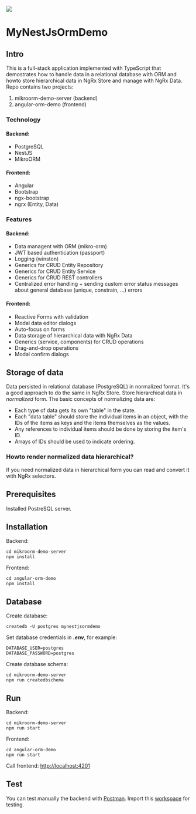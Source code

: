 ![](https://github.com/tferi99/angular-orm-demo/blob/master/angular-orm-demo/src/assets/logo.png)


# MyNestJsOrmDemo

## Intro

This is a full-stack application implemented with TypeScript that demostrates how to handle data in a relational database with ORM and howto store hierarchical data in NgRx Store and manage with NgRx Data. Repo contains two projects:
1. mikroorm-demo-server (backend)
2. angular-orm-demo (frontend)


### Technology

#### Backend:
* PostgreSQL
* NestJS
* MikroORM

#### Frontend:
* Angular
* Bootstrap
* ngx-bootstrap
* ngrx (Entity, Data)

### Features
#### Backend:
* Data managent with ORM (mikro-orm)
* JWT based authentication (passport)
* Logging (winston)
* Generics for CRUD Entity Repository
* Generics for CRUD Entity Service
* Generics for CRUD REST controllers
* Centralized error handling + sending custom error status messages about general database (unique, constrain, ...) errors 

#### Frontend:
* Reactive Forms with validation
* Modal data editor dialogs
* Auto-focus on forms
* Data storage of hierarchical data with NgRx Data
* Generics (service, components) for CRUD operations
* Drag-and-drop operations
* Modal confirm dialogs

## Storage of data

Data persisted in relational database (PostgreSQL) in normalized format.
It's a good approach to do the same in NgRx Store. Store hierarchical data in _normalized_ form. The basic concepts of normalizing data are:
* Each type of data gets its own "table" in the state.
* Each "data table" should store the individual items in an object, with the IDs of the items as keys and the items themselves as the values.
* Any references to individual items should be done by storing the item's ID.
* Arrays of IDs should be used to indicate ordering.

### Howto render normalized data hierarchical?

If you need normalized data in hierarchical form you can read and convert it with NgRx selectors.

## Prerequisites
Installed PostreSQL server.

## Installation
Backend:
```
cd mikroorm-demo-server
npm install
```
Frontend:
```
cd angular-orm-demo
npm install
```

## Database
Create database:
```
createdb -U postgres mynestjsormdemo
```
Set database credentials in _**.env**_, for example:
```
DATABASE_USER=postgres
DATABASE_PASSWORD=postgres
```

Create database schema:
```
cd mikroorm-demo-server
npm run createdbschema
```

## Run
Backend:
```
cd mikroorm-demo-server
npm run start
```

Frontend:
```
cd angular-orm-demo
npm run start
```

Call frontend: [http://localhost:4201](http://localhost:4201)

## Test
You can test manually the backend with [Postman](https://www.postman.com/).
Import this [workspace](mikroorm-demo-server/test/postman/mikroorm-demo-server.postman_collection.json) for testing.
